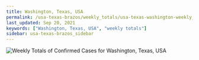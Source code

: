 ```yaml
---
title: Washington, Texas, USA
permalink: /usa-texas-brazos/weekly_totals/usa-texas-washington-weekly_totals.html
last_updated: Sep 20, 2021
keywords: ["Washington, Texas, USA", "weekly totals"]
sidebar: usa-texas-brazos_sidebar
---
```


![Weekly Totals of Confirmed Cases for Washington, Texas, USA](/covid_tracker/images/graphs/usa-texas-washington-weekly_totals_graph.png)
